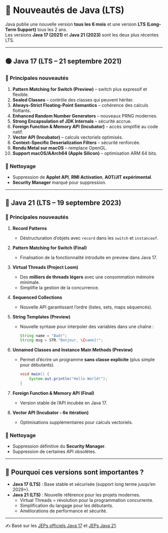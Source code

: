 # 🚀 Nouveautés de Java (LTS)

Java publie une nouvelle version **tous les 6 mois** et une version **LTS (Long-Term Support)** tous les 2 ans.  
Les versions **Java 17 (2021)** et **Java 21 (2023)** sont les deux plus récentes LTS.

---

## 🟢 Java 17 (LTS – 21 septembre 2021)

### 🔑 Principales nouveautés
1. **Pattern Matching for Switch (Preview)** – switch plus expressif et flexible.
2. **Sealed Classes** – contrôle des classes qui peuvent hériter.
3. **Always-Strict Floating-Point Semantics** – cohérence des calculs flottants.
4. **Enhanced Random Number Generators** – nouveaux PRNG modernes.
5. **Strong Encapsulation of JDK Internals** – sécurité accrue.
6. **Foreign Function & Memory API (Incubator)** – accès simplifié au code natif.
7. **Vector API (Incubator)** – calculs vectoriels optimisés.
8. **Context-Specific Deserialization Filters** – sécurité renforcée.
9. **Rendu Metal sur macOS** – remplace OpenGL.
10. **Support macOS/AArch64 (Apple Silicon)** – optimisation ARM 64 bits.

### 🧹 Nettoyage
- Suppression de **Applet API**, **RMI Activation**, **AOT/JIT expérimental**.
- **Security Manager** marqué pour suppression.

---

## 🔵 Java 21 (LTS – 19 septembre 2023)

### 🔑 Principales nouveautés
1. **Record Patterns**  
   - Déstructuration d’objets avec `record` dans les `switch` et `instanceof`.

2. **Pattern Matching for Switch (Final)**  
   - Finalisation de la fonctionnalité introduite en preview dans Java 17.

3. **Virtual Threads (Project Loom)**  
   - Des **milliers de threads légers** avec une consommation mémoire minimale.  
   - Simplifie la gestion de la concurrence.

4. **Sequenced Collections**  
   - Nouvelle API garantissant l’ordre (listes, sets, maps séquencés).

5. **String Templates (Preview)**  
   - Nouvelle syntaxe pour interpoler des variables dans une chaîne :  
     ```java
     String name = "Badr";
     String msg = STR."Bonjour, \{name}!";
     ```

6. **Unnamed Classes and Instance Main Methods (Preview)**  
   - Permet d’écrire un programme **sans classe explicite** (plus simple pour débutants).  
     ```java
     void main() {
         System.out.println("Hello World!");
     }
     ```

7. **Foreign Function & Memory API (Final)**  
   - Version stable de l’API incubée en Java 17.

8. **Vector API (Incubator - 6e itération)**  
   - Optimisations supplémentaires pour calculs vectoriels.

### 🧹 Nettoyage
- Suppression définitive du **Security Manager**.
- Suppression de certaines API obsolètes.

---

## 📌 Pourquoi ces versions sont importantes ?

- **Java 17 (LTS)** : Base stable et sécurisée (support long terme jusqu’en 2029+).
- **Java 21 (LTS)** : Nouvelle référence pour les projets modernes.  
  - Virtual Threads = révolution pour la programmation concurrente.  
  - Simplification du langage pour les débutants.  
  - Améliorations de performance et sécurité.

---

✍️ Basé sur les [JEPs officiels Java 17](https://openjdk.org/projects/jdk/17/) et [JEPs Java 21](https://openjdk.org/projects/jdk/21/).
